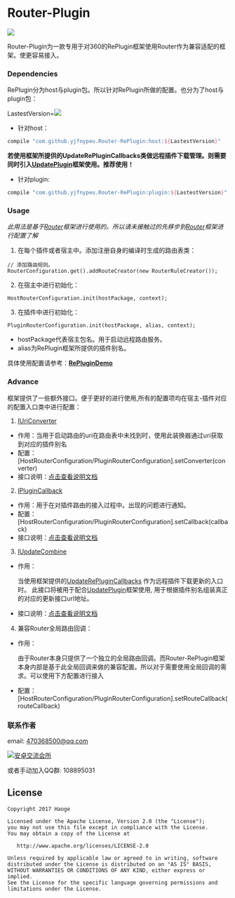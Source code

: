 # Router-Plugin
[![](https://jitpack.io/v/yjfnypeu/Router-RePlugin.svg)](https://jitpack.io/#yjfnypeu/Router-RePlugin)


Router-Plugin为一款专用于对360的RePlugin框架使用Router作为兼容适配的框架。使更容易接入。

### Dependencies

RePlugin分为host与plugin包。所以针对RePlugin所做的配置。也分为了host与plugin包：

LastestVersion=[![](https://jitpack.io/v/yjfnypeu/Router-RePlugin.svg)](https://jitpack.io/#yjfnypeu/Router-RePlugin)


- 针对host：

```groovy
compile "com.github.yjfnypeu.Router-RePlugin:host:${LastestVersion}"
```
 **若使用框架所提供的UpdateRePluginCallbacks类做远程插件下载管理。则需要同时引入[UpdatePlugin](https://github.com/yjfnypeu/UpdatePlugin)框架使用。推荐使用！**
 
- 针对plugin:

```groovy
compile "com.github.yjfnypeu.Router-RePlugin:plugin:${LastestVersion}"
```

### Usage

*此用法是基于[Router](https://github.com/yjfnypeu/Router)框架进行使用的。所以请未接触过的先移步到[Router](https://github.com/yjfnypeu/Router)框架进行配置了解*

1. 在每个插件或者宿主中。添加注册自身的编译时生成的路由表类：

```
// 添加路由规则。
RouterConfiguration.get().addRouteCreator(new RouterRuleCreator());
```

2. 在宿主中进行初始化：

```
HostRouterConfiguration.init(hostPackage, context);
```

3. 在插件中进行初始化：

```
PluginRouterConfiguration.init(hostPackage, alias, context);
```

- hostPackage代表宿主包名。用于启动远程路由服务。
- alias为RePlugin框架所提供的插件别名。

具体使用配置请参考：**[RePluginDemo](https://github.com/JumeiRdGroup/Router/tree/master/demos/RePluginDemo)**

### Advance

框架提供了一些额外接口。便于更好的进行使用,所有的配置项均在宿主-插件对应的配置入口类中进行配置：

1. [IUriConverter](https://github.com/yjfnypeu/Router-RePlugin/blob/master/core/src/main/java/com/lzh/router/replugin/core/IUriConverter.java)

- 作用：当用于启动路由的uri在路由表中未找到时，使用此装换器通过uri获取到对应的插件别名
- 配置：[HostRouterConfiguration/PluginRouterConfiguration].setConverter(converter)
- 接口说明：[点击查看说明文档](https://github.com/yjfnypeu/Router-RePlugin/blob/master/core/src/main/java/com/lzh/router/replugin/core/IUriConverter.java)

2. [IPluginCallback](https://github.com/yjfnypeu/Router-RePlugin/blob/master/core/src/main/java/com/lzh/router/replugin/core/IPluginCallback.java)

- 作用：用于在对插件路由的接入过程中。出现的问题进行通知。
- 配置：[HostRouterConfiguration/PluginRouterConfiguration].setCallback(callback)
- 接口说明：[点击查看说明文档](https://github.com/yjfnypeu/Router-RePlugin/blob/master/core/src/main/java/com/lzh/router/replugin/core/IPluginCallback.java)

3. [IUpdateCombine](https://github.com/yjfnypeu/Router-RePlugin/blob/master/host/src/main/java/com/lzh/router/replugin/update/IUpdateCombine.java)

- 作用：

    当使用框架提供的[UpdateRePluginCallbacks](https://github.com/yjfnypeu/Router-RePlugin/blob/master/host/src/main/java/com/lzh/router/replugin/update/UpdateRePluginCallbacks.java) 作为远程插件下载更新的入口时。
    此接口将被用于配合[UpdatePlugin](https://github.com/yjfnypeu/UpdatePlugin)框架使用, 用于根据插件别名组装真正的对应的更新接口url地址。
- 接口说明：[点击查看说明文档](https://github.com/yjfnypeu/Router-RePlugin/blob/master/host/src/main/java/com/lzh/router/replugin/update/IUpdateCombine.java)

4. 兼容Router全局路由回调：

- 作用：

    由于Router本身只提供了一个独立的全局路由回调。而Router-RePlugin框架本身内部是基于此全局回调来做的兼容配置。所以对于需要使用全局回调的需求。可以使用下方配置进行接入

- 配置：[HostRouterConfiguration/PluginRouterConfiguration].setRouteCallback(routeCallback)

### 联系作者
email: 470368500@qq.com

<a target="_blank" href="http://shang.qq.com/wpa/qunwpa?idkey=99e758d20823a18049a06131b6d1b2722878720a437b4690e238bce43aceb5e1"><img border="0" src="http://pub.idqqimg.com/wpa/images/group.png" alt="安卓交流会所" title="安卓交流会所"></a>

或者手动加入QQ群: 108895031

## License
```
Copyright 2017 Haoge

Licensed under the Apache License, Version 2.0 (the "License");
you may not use this file except in compliance with the License.
You may obtain a copy of the License at

   http://www.apache.org/licenses/LICENSE-2.0

Unless required by applicable law or agreed to in writing, software
distributed under the License is distributed on an "AS IS" BASIS,
WITHOUT WARRANTIES OR CONDITIONS OF ANY KIND, either express or implied.
See the License for the specific language governing permissions and
limitations under the License.
```


